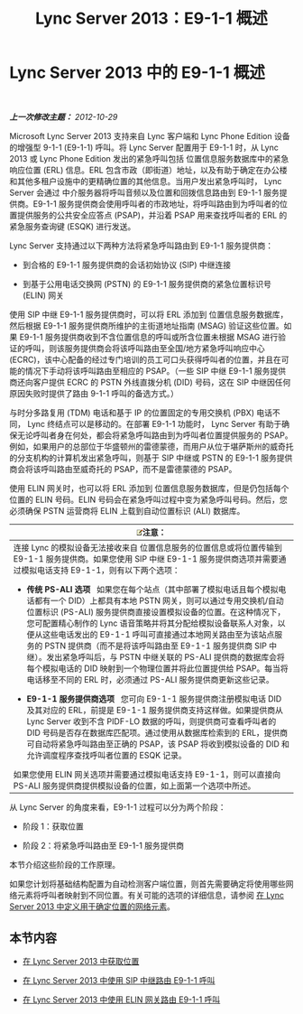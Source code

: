 ﻿---
title: Lync Server 2013：E9-1-1 概述
TOCTitle: E9-1-1 概述
ms:assetid: c01e6774-bc9f-4c5b-a60b-478b7317b2b7
ms:mtpsurl: https://technet.microsoft.com/zh-cn/library/Gg412936(v=OCS.15)
ms:contentKeyID: 49314120
ms.date: 05/19/2016
mtps_version: v=OCS.15
ms.translationtype: HT
---

# Lync Server 2013 中的 E9-1-1 概述

 

_**上一次修改主题：** 2012-10-29_

Microsoft Lync Server 2013 支持来自 Lync 客户端和 Lync Phone Edition 设备的增强型 9-1-1 (E9-1-1) 呼叫。将 Lync Server 配置用于 E9-1-1 时，从 Lync 2013 或 Lync Phone Edition 发出的紧急呼叫包括 位置信息服务数据库中的紧急响应位置 (ERL) 信息。ERL 包含市政（即街道）地址，以及有助于确定在办公楼和其他多租户设施中的更精确位置的其他信息。当用户发出紧急呼叫时， Lync Server 会通过 中介服务器将呼叫音频以及位置和回拨信息路由到 E9-1-1 服务提供商。E9-1-1 服务提供商会使用呼叫者的市政地址，将呼叫路由到为呼叫者的位置提供服务的公共安全应答点 (PSAP)，并沿着 PSAP 用来查找呼叫者的 ERL 的紧急服务查询键 (ESQK) 进行发送。

Lync Server 支持通过以下两种方法将紧急呼叫路由到 E9-1-1 服务提供商：

  - 到合格的 E9-1-1 服务提供商的会话初始协议 (SIP) 中继连接

  - 到基于公用电话交换网 (PSTN) 的 E9-1-1 服务提供商的紧急位置标识号 (ELIN) 网关

使用 SIP 中继 E9-1-1 服务提供商时，可以将 ERL 添加到 位置信息服务数据库，然后根据 E9-1-1 服务提供商所维护的主街道地址指南 (MSAG) 验证这些位置。如果 E9-1-1 服务提供商收到不含位置信息的呼叫或所含位置未根据 MSAG 进行验证的呼叫，则该服务提供商会将该呼叫路由至全国/地方紧急呼叫响应中心 (ECRC)，该中心配备的经过专门培训的员工可口头获得呼叫者的位置，并且在可能的情况下手动将该呼叫路由至相应的 PSAP。（一些 SIP 中继 E9-1-1 服务提供商还向客户提供 ECRC 的 PSTN 外线直拨分机 (DID) 号码，这在 SIP 中继因任何原因失败时提供了路由 9-1-1 呼叫的备选方式。）

与时分多路复用 (TDM) 电话和基于 IP 的位置固定的专用交换机 (PBX) 电话不同， Lync 终结点可以是移动的。在部署 E9-1-1 功能时， Lync Server 有助于确保无论呼叫者身在何处，都会将紧急呼叫路由到为呼叫者位置提供服务的 PSAP。例如，如果用户的总部位于华盛顿州的雷德蒙德，而用户从位于堪萨斯州的威奇托的分支机构的计算机发出紧急呼叫，则基于 SIP 中继或 PSTN 的 E9-1-1 服务提供商会将该呼叫路由至威奇托的 PSAP，而不是雷德蒙德的 PSAP。

使用 ELIN 网关时，也可以将 ERL 添加到 位置信息服务数据库，但是仍包括每个位置的 ELIN 号码。ELIN 号码会在紧急呼叫过程中变为紧急呼叫号码。然后，您必须确保 PSTN 运营商将 ELIN 上载到自动位置标识 (ALI) 数据库。

<table>
<colgroup>
<col style="width: 100%" />
</colgroup>
<thead>
<tr class="header">
<th><img src="images/Dn783119.note(OCS.15).gif" title="note" alt="note" />注意：</th>
</tr>
</thead>
<tbody>
<tr class="odd">
<td>连接 Lync 的模拟设备无法接收来自 位置信息服务的位置信息或将位置传输到 E9-1-1 服务提供商。如果您使用 SIP 中继 E9-1-1 服务提供商选项并需要通过模拟电话支持 E9-1-1，则有以下两个选项：
<ul>
<li><p><strong>传统 PS-ALI 选项</strong>   如果您在每个站点（其中部署了模拟电话且每个模拟电话都有一个 DID）上都具有本地 PSTN 网关，则可以通过专用交换机/自动位置标识 (PS-ALI) 服务提供商直接设置模拟设备的位置。在这种情况下，您可配置精心制作的 Lync 语音策略并将其分配给模拟设备联系人对象，以便从这些电话发出的 E9-1-1 呼叫可直接通过本地网关路由至为该站点服务的 PSTN 提供商（而不是将该呼叫路由至 E9-1-1 服务提供商 SIP 中继）。发出紧急呼叫后，与 PSTN 中继关联的 PS-ALI 提供商的数据库会将每个模拟电话的 DID 映射到一个物理位置并将此位置提供给 PSAP。每当将电话移至不同的 ERL 时，必须通过 PS-ALI 服务提供商更新这些记录。</p></li>
<li><p><strong>E9-1-1 服务提供商选项</strong>   您可向 E9-1-1 服务提供商注册模拟电话 DID 及其对应的 ERL，前提是 E9-1-1 服务提供商支持这样做。如果提供商从 Lync Server 收到不含 PIDF-LO 数据的呼叫，则提供商可查看呼叫者的 DID 号码是否存在数据库匹配项。通过使用从数据库检索到的 ERL，提供商可自动将紧急呼叫路由至正确的 PSAP，该 PSAP 将收到模拟设备的 DID 和允许调度程序查找呼叫者位置的 ESQK 记录。</p></li>
</ul>
如果您使用 ELIN 网关选项并需要通过模拟电话支持 E9-1-1，则可以直接向 PS-ALI 服务提供商提供模拟设备的位置，如上面第一个选项中所述。</td>
</tr>
</tbody>
</table>


从 Lync Server 的角度来看，E9-1-1 过程可以分为两个阶段：

  - 阶段 1：获取位置

  - 阶段 2：将紧急呼叫路由至 E9-1-1 服务提供商

本节介绍这些阶段的工作原理。

如果您计划将基础结构配置为自动检测客户端位置，则首先需要确定将使用哪些网络元素将呼叫者映射到不同位置。有关可能的选项的详细信息，请参阅 [在 Lync Server 2013 中定义用于确定位置的网络元素](lync-server-2013-defining-the-network-elements-used-to-determine-location.md)。

## 本节内容

  - [在 Lync Server 2013 中获取位置](lync-server-2013-acquiring-a-location.md)

  - [在 Lync Server 2013 中使用 SIP 中继路由 E9-1-1 呼叫](lync-server-2013-routing-e9-1-1-calls-by-using-a-sip-trunk.md)

  - [在 Lync Server 2013 中使用 ELIN 网关路由 E9-1-1 呼叫](lync-server-2013-routing-e9-1-1-calls-by-using-an-elin-gateway.md)

